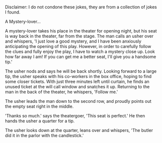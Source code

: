 Disclaimer: I do not condone these jokes, they are from a collection of jokes I found.

A Mystery-lover...

A mystery-lover takes his place in the theater for opening night, but his seat is way back in the theater, far from the stage. The man calls an usher over and whispers, 'I just love a good mystery, and I have been anxiously anticipating the opening of this play. However, in order to carefully follow the clues and fully enjoy the play, I have to watch a mystery close up. Look how far away I am! If you can get me a better seat, I'll give you a handsome tip.'

The usher nods and says he will be back shortly. Looking forward to a large tip, the usher speaks with his co-workers in the box office, hoping to find some closer tickets. With just three minutes left until curtain, he finds an unused ticket at the will call window and snatches it up. Returning to the man in the back of the theater, he whispers, 'Follow me.'

The usher leads the man down to the second row, and proudly points out the empty seat right in the middle.

'Thanks so much.' says the theatergoer, 'This seat is perfect.' He then hands the usher a quarter for a tip.

The usher looks down at the quarter, leans over and whispers, 'The butler did it in the parlor with the candlestick.'

